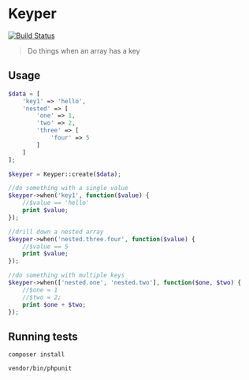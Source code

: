 Keyper
======
[![Build Status](https://secure.travis-ci.org/varsitynewsnetwork/keyper.png?branch=master)](https://travis-ci.org/varsitynewsnetwork/keyper)

> Do things when an array has a key

Usage
-----

```php
$data = [
    'key1' => 'hello',
    'nested' => [
        'one' => 1,
        'two' => 2,
        'three' => [
            'four' => 5
        ]
    ]
];

$keyper = Keyper::create($data);

//do something with a single value
$keyper->when('key1', function($value) {
    //$value == 'hello'
    print $value;
});

//drill down a nested array
$keyper->when('nested.three.four', function($value) {
    //$value == 5
    print $value;
});

//do something with multiple keys
$keyper->when(['nested.one', 'nested.two'], function($one, $two) {
    //$one = 1
    //$two = 2;
    print $one + $two;
});
```

Running tests
-------------

```code
composer install

vendor/bin/phpunit
```
